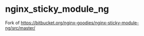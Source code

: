# nginx_sticky_module_ng
Fork of https://bitbucket.org/nginx-goodies/nginx-sticky-module-ng/src/master/
